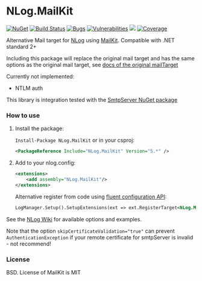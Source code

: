 # NLog.MailKit

[![NuGet](https://img.shields.io/nuget/v/NLog.MailKit.svg)](https://www.nuget.org/packages/NLog.MailKit)
[![Build Status](https://dev.azure.com/NLogLogging/NLog/_apis/build/status/NLog.MailKit?branchName=master)](https://dev.azure.com/NLogLogging/NLog/_build/latest?definitionId=25&branchName=master)
[![Bugs](https://sonarcloud.io/api/project_badges/measure?project=nlog.mailkit&metric=bugs)](https://sonarcloud.io/summary/new_code?id=nlog.mailkit)
[![Vulnerabilities](https://sonarcloud.io/api/project_badges/measure?project=nlog.mailkit&metric=vulnerabilities)](https://sonarcloud.io/summary/new_code?id=nlog.mailkit)
[![](https://sonarcloud.io/api/project_badges/measure?project=nlog.mailkit&metric=code_smells)](https://sonarcloud.io/project/issues?id=nlog.mailkit&resolved=false&types=CODE_SMELL) 
[![Coverage](https://sonarcloud.io/api/project_badges/measure?project=nlog.mailkit&metric=coverage)](https://sonarcloud.io/component_measures?id=nlog.mailkit&metric=coverage)

Alternative Mail target for [NLog](https://github.com/nlog/nlog) using [MailKit](https://github.com/jstedfast/MailKit). Compatible with .NET standard 2+ 

Including this package will replace the original mail target and has the
same options as the original mail target, see [docs of the original mailTarget](https://github.com/NLog/NLog/wiki/Mail-Target)

Currently not implemented:

- NTLM auth

This library is integration tested with the [SmtpServer NuGet package](https://www.nuget.org/packages/SmtpServer/)


### How to use

1) Install the package: 

    `Install-Package NLog.MailKit` or in your csproj:

    ```xml
    <PackageReference Include="NLog.MailKit" Version="5.*" />
    ```

2) Add to your nlog.config:

    ```xml
    <extensions>
        <add assembly="NLog.MailKit"/>
    </extensions>
    ```

   Alternative register from code using [fluent configuration API](https://github.com/NLog/NLog/wiki/Fluent-Configuration-API):

    ```xml
    LogManager.Setup().SetupExtensions(ext => ext.RegisterTarget<NLog.MailKit.MailTarget>());
    ```

See the [NLog Wiki](https://github.com/NLog/NLog/wiki/Mail-Target) for available options and examples.

Note that the option `skipCertificateValidation="true"` can prevent `AuthenticationException` if your remote certificate for smtpServer is invalid - not recommend!

### License
BSD. License of MailKit is MIT

